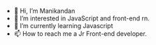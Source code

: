 - 👋 Hi, I’m Manikandan
- 👀 I’m interested in JavaScript and front-end rn.
- 🌱 I’m currently learning Javascript
- 📫 How to reach me a Jr Front-end developer.

<!---
mani-cmd/mani-cmd is a ✨ special ✨ repository because its `README.md` (this file) appears on your GitHub profile.
You can click the Preview link to take a look at your changes.
--->
